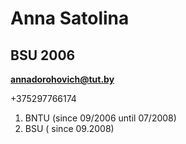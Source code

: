 # Anna Satolina
## BSU 2006
[**annadorohovich@tut.by**](mailto:annadorohovich@tut.by)

+375297766174
1. BNTU (since  09/2006 until 07/2008)
1. BSU ( since 09.2008)
